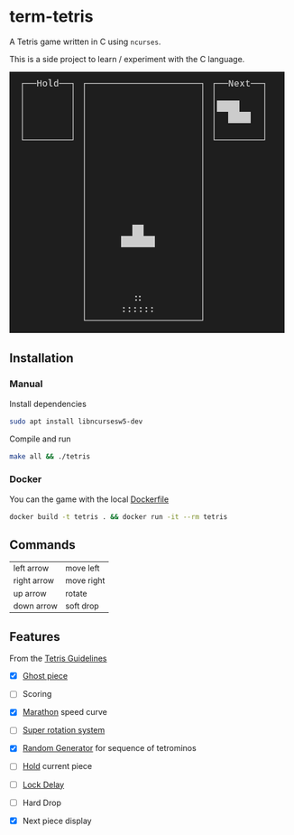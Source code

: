 # term-tetris

A Tetris game written in C using `ncurses`.

This is a side project to learn / experiment with the C language.

![gameplay](docs/gameplay.gif)

## Installation

### Manual

Install dependencies

```bash
sudo apt install libncursesw5-dev
```

Compile and run

```bash
make all && ./tetris
```

### Docker

You can the game with the local [Dockerfile](./Dockerfile)

```bash
docker build -t tetris . && docker run -it --rm tetris
```

## Commands

|             |            |
| ----------- | ---------- |
| left arrow  | move left  |
| right arrow | move right |
| up arrow    | rotate     |
| down arrow  | soft drop  |
<!--
| space       | hard drop  |
| c           | hold       |
-->


## Features

From the [Tetris Guidelines](https://tetris.wiki/Tetris_Guideline)

- [X] [Ghost piece](https://tetris.wiki/Ghost_piece)
- [ ] Scoring
- [X] [Marathon](https://tetris.wiki/Marathon) speed curve
- [ ] [Super rotation system](https://tetris.wiki/Super_Rotation_System)
- [X] [Random Generator](https://tetris.wiki/Random_Generator) for sequence of tetrominos
- [ ] [Hold](https://tetris.wiki/Tetris_Guideline) current piece
- [ ] [Lock Delay](https://tetris.wiki/Lock_delay)
- [ ] Hard Drop
- [X] Next piece display

